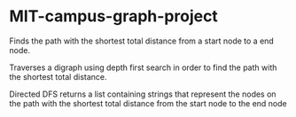 # MIT-campus-graph-project

Finds the path with the shortest total distance from a start node to a end node.

Traverses a digraph using depth first search in order to find the path with the shortest total distance.

Directed DFS returns a list containing strings that represent the nodes on the path
with the shortest total distance from the start node to the end node 